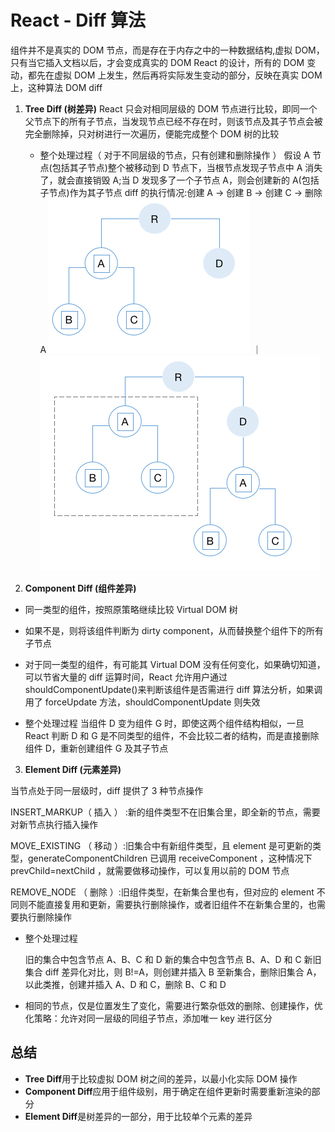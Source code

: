 # React - Diff 算法

组件并不是真实的 DOM 节点，而是存在于内存之中的一种数据结构,虚拟 DOM，只有当它插入文档以后，才会变成真实的 DOM
React 的设计，所有的 DOM 变动，都先在虚拟 DOM 上发生，然后再将实际发生变动的部分，反映在真实 DOM 上，这种算法 DOM diff

1. **Tree Diff (树差异)**
   React 只会对相同层级的 DOM 节点进行比较，即同一个父节点下的所有子节点，当发现节点已经不存在时，则该节点及其子节点会被完全删除掉，只对树进行一次遍历，便能完成整个 DOM 树的比较

   - 整个处理过程（ 对于不同层级的节点，只有创建和删除操作 ）
     假设 A 节点(包括其子节点)整个被移动到 D 节点下，当根节点发现子节点中 A 消失了，就会直接销毁 A;当 D 发现多了一个子节点 A，则会创建新的 A(包括子节点)作为其子节点
     diff 的执行情况:创建 A → 创建 B → 创建 C → 删除 A
     ![Tree diff](image.png) ｜ ![Tree diff delete](image-1.png)

2. **Component Diff (组件差异)**

- 同一类型的组件，按照原策略继续比较 Virtual DOM 树

- 如果不是，则将该组件判断为 dirty component，从而替换整个组件下的所有子节点

- 对于同一类型的组件，有可能其 Virtual DOM 没有任何变化，如果确切知道，可以节省大量的 diff 运算时间，React 允许用户通过 shouldComponentUpdate()来判断该组件是否需进行 diff 算法分析，如果调用了 forceUpdate 方法，shouldComponentUpdate 则失效

- 整个处理过程
  当组件 D 变为组件 G 时，即使这两个组件结构相似，一旦 React 判断 D 和 G 是不同类型的组件，不会比较二者的结构，而是直接删除组件 D，重新创建组件 G 及其子节点

3. **Element Diff (元素差异)**

当节点处于同一层级时，diff 提供了 3 种节点操作

INSERT_MARKUP（ 插入 ） :新的组件类型不在旧集合里，即全新的节点，需要对新节点执行插入操作

MOVE_EXISTING （ 移动 ）:旧集合中有新组件类型，且 element 是可更新的类型，generateComponentChildren 已调用 receiveComponent ，这种情况下 prevChild=nextChild ，就需要做移动操作，可以复用以前的 DOM 节点

REMOVE_NODE （ 删除 ）:旧组件类型，在新集合里也有，但对应的 element 不同则不能直接复用和更新，需要执行删除操作，或者旧组件不在新集合里的，也需要执行删除操作

- 整个处理过程

  旧的集合中包含节点 A、B、C 和 D
  新的集合中包含节点 B、A、D 和 C
  新旧集合 diff 差异化对比，则 B!=A，则创建并插入 B 至新集合，删除旧集合 A， 以此类推，创建并插入 A、D 和 C，删除 B、C 和 D

- 相同的节点，仅是位置发生了变化，需要进行繁杂低效的删除、创建操作，优化策略：允许对同一层级的同组子节点，添加唯一 key 进行区分

## 总结

- **Tree Diff**用于比较虚拟 DOM 树之间的差异，以最小化实际 DOM 操作
- **Component Diff**应用于组件级别，用于确定在组件更新时需要重新渲染的部分
- **Element Diff**是树差异的一部分，用于比较单个元素的差异
